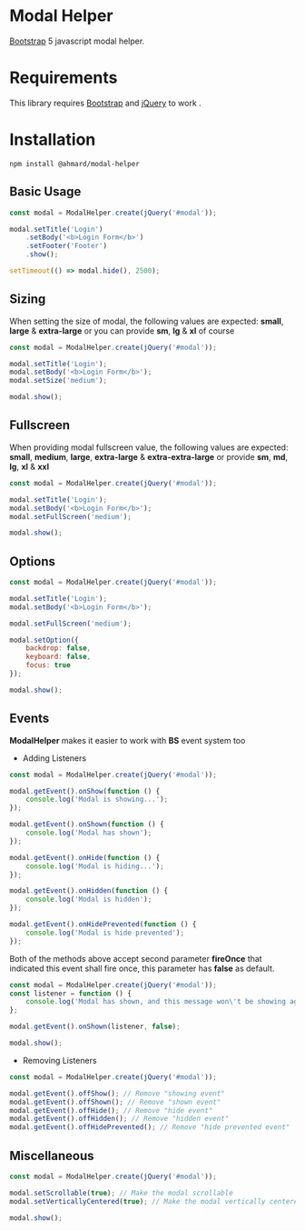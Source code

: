 # Modal Helper

[Bootstrap](https://getbootstrap.com) 5 javascript modal helper.

# Requirements
This library requires
[Bootstrap](https://getbootstrap.com) and
[jQuery](https://jquery.com) to work
.
# Installation

```
npm install @ahmard/modal-helper
```

## Basic Usage

```js
const modal = ModalHelper.create(jQuery('#modal'));

modal.setTitle('Login')
    .setBody('<b>Login Form</b>')
    .setFooter('Footer')
    .show();

setTimeout(() => modal.hide(), 2500);
```

## Sizing

When setting the size of modal, the following values are expected: **small**, **large** & **extra-large**
or you can provide **sm**, **lg** & **xl** of course

```js
const modal = ModalHelper.create(jQuery('#modal'));

modal.setTitle('Login');
modal.setBody('<b>Login Form</b>');
modal.setSize('medium');

modal.show();
```

## Fullscreen

When providing modal fullscreen value, the following values are expected: **small**, **medium**, **large**, 
**extra-large** & **extra-extra-large**
or provide **sm**, **md**, **lg**, **xl** & **xxl**

```js
const modal = ModalHelper.create(jQuery('#modal'));

modal.setTitle('Login');
modal.setBody('<b>Login Form</b>');
modal.setFullScreen('medium');

modal.show();
```

## Options

```js
const modal = ModalHelper.create(jQuery('#modal'));

modal.setTitle('Login');
modal.setBody('<b>Login Form</b>');

modal.setFullScreen('medium');

modal.setOption({
    backdrop: false,
    keyboard: false,
    focus: true
});

modal.show();
```

## Events

**ModalHelper** makes it easier to work with **BS** event system too
- Adding Listeners
```js
const modal = ModalHelper.create(jQuery('#modal'));

modal.getEvent().onShow(function () {
    console.log('Modal is showing...');
});

modal.getEvent().onShown(function () {
    console.log('Modal has shown');
});

modal.getEvent().onHide(function () {
    console.log('Modal is hiding...');
});

modal.getEvent().onHidden(function () {
    console.log('Modal is hidden');
});

modal.getEvent().onHidePrevented(function () {
    console.log('Modal is hide prevented');
});
```

Both of the methods above accept second parameter **fireOnce**
that indicated this event shall fire once, this parameter has **false** as default.

```js
const modal = ModalHelper.create(jQuery('#modal'));
const listener = function () {
    console.log('Modal has shown, and this message won\'t be showing again.');
};

modal.getEvent().onShown(listener, false);

modal.show();
```

- Removing Listeners
```js
const modal = ModalHelper.create(jQuery('#modal'));

modal.getEvent().offShow(); // Remove "showing event"
modal.getEvent().offShown(); // Remove "shown event"
modal.getEvent().offHide(); // Remove "hide event"
modal.getEvent().offHidden(); // Remove "hidden event"
modal.getEvent().offHidePrevented(); // Remove "hide prevented event"
```

## Miscellaneous

```js
const modal = ModalHelper.create(jQuery('#modal'));

modal.setScrollable(true); // Make the modal scrollable
modal.setVerticallyCentered(true); // Make the modal vertically centered

modal.show();
```
